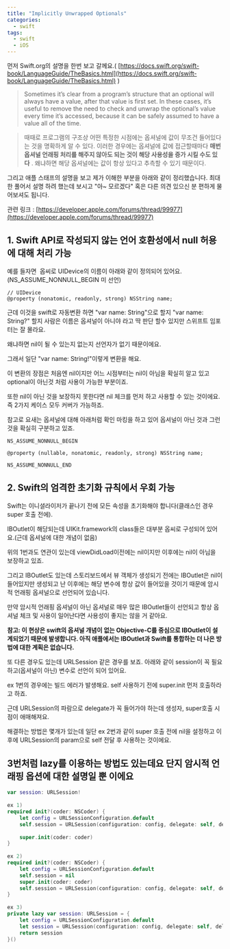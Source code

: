 ```yaml
---
title: "Implicitly Unwrapped Optionals"
categories:
  - swift
tags:
  - swift
  - iOS
---
```

 

먼저 Swift.org의 설명을 한번 보고 갈께요.( [https://docs.swift.org/swift-book/LanguageGuide/TheBasics.html](https://docs.swift.org/swift-book/LanguageGuide/TheBasics.html) )

>Sometimes it’s clear from a program’s structure that an optional will always have a value, after that value is first set.
In these cases, it’s useful to remove the need to check and unwrap the optional’s value every time it’s accessed, because it can be safely assumed to have a value all of the time.

>때때로 프로그램의 구조상 어떤 특정한 시점에는 옵셔널에 값이 무조건 들어있다는 것을 명확하게 알 수 있다.
이러한 경우에는 옵셔널에 값에 접근할때마다 **매번 옵셔널 언래핑 처리를 해주지 않아도 되는 것이 해당 사용성을 증가 시킬 수도 있다** . 왜냐하면 해당 옵셔널에는 값이 항상 있다고 추측할 수 있기 때문이다.

그리고 애플 스태프의 설명을 보고 제가 이해한 부분을 아래와 같이 정리했습니다. 최대한 풀어서 설명 하려 했는데 보시고 "아~ 모르겠다" 혹은 다른 의견 있으신 분 편하게 물어보셔도 됩니다.

관련 링크 : [https://developer.apple.com/forums/thread/99977](https://developer.apple.com/forums/thread/99977)

  

**1\. Swift API로 작성되지 않는 언어 호환성에서 null 허용에 대해 처리 가능**
-----------------------------------------------------

예를 들자면  옵씨로 UIDevice의 이름이 아래와 같이 정의되어 있어요.(NS\_ASSUME\_NONNULL\_BEGIN 미 선언)  
```
// UIDevice  
@property (nonatomic, readonly, strong) NSString name;  
```  
근데 이것을 swift로 자동변환 하면 "var name: String"으로 할지 "var name: String?" 할지 사람은 이름은 옵셔널이 아니야 라고 딱 판단 할수 있지만 스위프트 임포터는 잘 몰라요.

왜냐하면 nil이 될 수 있는지 없는지 선언자가 없기 때문이에요.

그래서 일단 "var name: String!"이렇게 변환을 해요.  
  
이 변환의 장점은 처음엔 nil이지만 어느 시점부터는 nil이 아님을 확실히 알고 있고 optional이 아닌것 처럼 사용이 가능한 부분이죠.

또한 nil이 아닌 것을 보장하지 못한다면 nil 체크를 먼저 하고 사용할 수 있는 것이에요. 즉 2가지 케이스 모두 커버가 가능하죠.


참고로 요새는 옵셔널에 대해 아래처럼 확인 마킹을 하고 있어 옵셔널이 아닌 것과 그런 것을 확실히 구분하고 있죠.  

```  
NS_ASSUME_NONNULL_BEGIN  
  
@property (nullable, nonatomic, readonly, strong) NSString name;  
  
NS_ASSUME_NONNULL_END
```
 

**2\. Swift의 엄격한 초기화 규칙에서 우회 가능**
---------------------------------

Swift는 이니셜라이저가 끝나기 전에 모든 속성을 초기화해야 합니다(클래스인 경우 super 호출 전에).

IBOutlet이 해당되는데 UIKit.framework의 class들은 대부분 옵씨로 구성되어 있어요.(근데 옵셔널에 대한 개념이 없음)

위의 1번과도 연관이 있는데 viewDidLoad이전에는 nil이지만 이후에는 nil이 아님을 보장하고 있죠.  
  

그리고 IBOutlet도 있는데 스토리보드에서 뷰 객체가 생성되기 전에는 IBOutlet은 nil이 들어있지만 생성되고 난 이후에는 해당 변수에 항상 값이 들어있을 것이기 때문에 암시적 언래핑 옵셔널으로 선언되어 있습니다.

만약 암시적 언래핑 옵셔널이 아닌 옵셔널로 매우 많은 IBOutlet들이 선언되고 항상 옵셔널 체크 및 사용이 일어난다면 사용성이 좋지는 않을 거 같아요.

**참고: 이 현상은 swift의 옵셔널 개념이 없는 Objective-C를 중심으로 IBOutlet이 설계되었기 때문에 발생합니다. 아직 애플에서는 IBOutlet과 Swift를 통합하는 더 나은 방법에 대한 계획은 없습니다.**

  
또 다른 경우도 있는데 URLSession 같은 경우를 보죠. 아래와 같이 session이 꼭 필요하고(옵셔널이 아닌) 변수로 선언이 되어 있어요.  
  
ex 1번의 경우에는 빌드 에러가 발생해요. self 사용하기 전에 super.init 먼저 호출하라고 하죠.

근데 URLSession의 파람으로 delegate가 꼭 들어가야 하는데 생성자, super호출 시점이 애매해져요.

해결하는 방법은 몇개가 있는데 일단 ex 2번과 같이 super 호출 전에 nil을 설정하고 이후에 URLSession의 param으로 self 전달 후 사용하는 것이에요.

3번처럼 lazy를 이용하는 방법도 있는데요 단지 암시적 언래핑 옵션에 대한 설명일 뿐 이에요
---------------------------------------------------------------

  
```swift
var session: URLSession!  
  
ex 1)  
required init?(coder: NSCoder) {  
    let config = URLSessionConfiguration.default  
    self.session = URLSession(configuration: config, delegate: self, delegateQueue: .main)  
  
    super.init(coder: coder)  
}  
  
ex 2)  
required init?(coder: NSCoder) {  
    let config = URLSessionConfiguration.default  
    self.session = nil  
    super.init(coder: coder)  
    self.session = URLSession(configuration: config, delegate: self, delegateQueue: .main)  
}  
  
ex 3)  
private lazy var session: URLSession = {  
    let config = URLSessionConfiguration.default  
    let session = URLSession(configuration: config, delegate: self, delegateQueue: .main)  
    return session  
}()
```
 